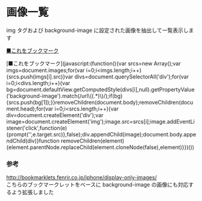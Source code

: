 # 画像一覧
img タグおよび background-image に設定された画像を抽出して一覧表示します  

[■これをブックマーク](http://bookmarklets.fenrir.co.jp/iphone/display-only-images/)

[■これをブックマーク](javascript:(function(\){var srcs=new Array(\);var imgs=document.images;for(var i=0;i<imgs.length;i++\){srcs.push(imgs[i].src\)}var divs=document.querySelectorAll('div'\);for(var i=0;i<divs.length;i++\){var bg=document.defaultView.getComputedStyle(divs[i],null\).getPropertyValue('background-image'\).match(/url\\((.*\)\\\)/\);if(bg\){srcs.push(bg[1]\);}}removeChildren(document.body\);removeChildren(document.head\);for(var i=0;i<srcs.length;i++\){var div=document.createElement('div'\);var image=document.createElement('img'\);image.src=srcs[i];image.addEventListener('click',function(e\){prompt('',e.target.src\)},false\);div.appendChild(image\);document.body.appendChild(div\)}function removeChildren(element\){element.parentNode.replaceChild(element.cloneNode(false\),element\)}}\)(\))

### 参考
<http://bookmarklets.fenrir.co.jp/iphone/display-only-images/>  
こちらのブックマークレットをベースに background-image の画像にも対応するよう拡張しました

